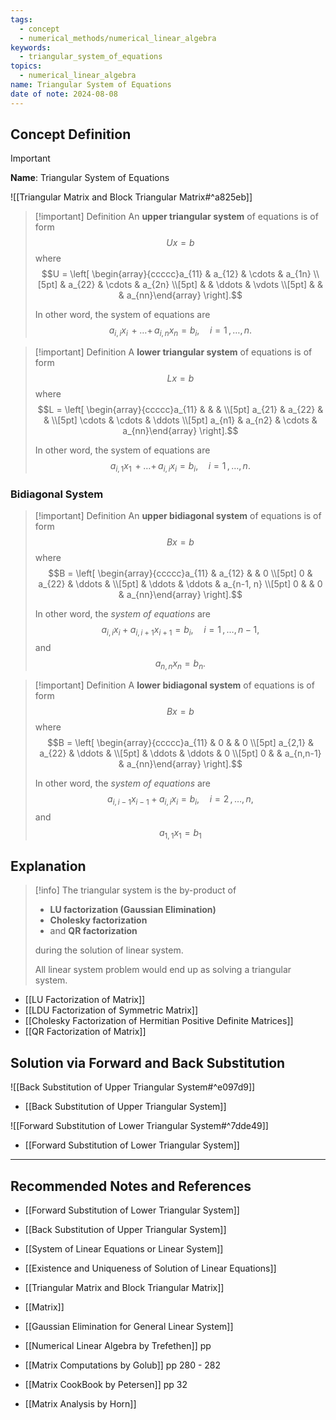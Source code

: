 ```yaml
---
tags:
  - concept
  - numerical_methods/numerical_linear_algebra
keywords:
  - triangular_system_of_equations
topics:
  - numerical_linear_algebra
name: Triangular System of Equations
date of note: 2024-08-08
---
```


## Concept Definition

>[!important]
>**Name**: Triangular System of Equations

![[Triangular Matrix and Block Triangular Matrix#^a825eb]]

>[!important] Definition
>An **upper triangular system** of equations is of form $$Ux = b$$ where $$U = \left[ \begin{array}{ccccc}a_{11} & a_{12} & \cdots & a_{1n} \\[5pt]  & a_{22} & \cdots & a_{2n} \\[5pt]  &  & \ddots & \vdots \\[5pt] &  &  & a_{nn}\end{array} \right].$$
>
>In other word, the system of equations are $$a_{i,i}x_{i}  \,{+}\ldots{+}\, a_{i,n}x_{n} = b_{i}, \quad i=1\,{,}\ldots{,}\,n.$$

>[!important] Definition
>A **lower triangular system** of equations is of form $$Lx = b$$ where $$L = \left[ \begin{array}{ccccc}a_{11} & &  &  \\[5pt] a_{21} & a_{22} &  &  \\[5pt] \cdots & \cdots & \ddots \\[5pt] a_{n1} & a_{n2} & \cdots & a_{nn}\end{array} \right].$$ 
>
>In other word, the system of equations are $$a_{i,1}x_{1}  \,{+}\ldots{+}\, a_{i,i}x_{i} = b_{i}, \quad i=1\,{,}\ldots{,}\,n.$$

### Bidiagonal System

>[!important] Definition
>An **upper bidiagonal system** of equations is of form $$Bx = b$$ where $$B = \left[ \begin{array}{ccccc}a_{11} & a_{12} &  &  0 \\[5pt] 0 & a_{22} & \ddots &   \\[5pt]   & \ddots & \ddots &  a_{n-1, n} \\[5pt] 0 &    & 0 & a_{nn}\end{array} \right].$$
>
>In other word, the *system of equations* are $$a_{i,i}x_{i}  + a_{i,i+1}x_{i+1} = b_{i}, \quad i=1\,{,}\ldots{,}\,n-1,$$  and $$a_{n,n}x_{n} = b_{n}.$$

>[!important] Definition
>A **lower bidiagonal system** of equations is of form $$Bx = b$$ where $$B = \left[ \begin{array}{ccccc}a_{11} & 0 &  &  0 \\[5pt] a_{2,1} & a_{22} & \ddots &   \\[5pt]   & \ddots & \ddots &  0 \\[5pt] 0 &    & a_{n,n-1} & a_{nn}\end{array} \right].$$
>
>In other word, the *system of equations* are $$a_{i,i-1}x_{i-1}  + a_{i,i}x_{i} = b_{i}, \quad i=2\,{,}\ldots{,}\,n,$$ and $$a_{1,1}x_{1} = b_{1}$$

## Explanation

>[!info]
>The triangular system is the by-product of 
>- **LU factorization (Gaussian Elimination)** 
>- **Cholesky factorization**
>- and **QR factorization** 
>
>during the solution of linear system.
>
>All linear system problem would end up as solving a triangular system.

- [[LU Factorization of Matrix]]
- [[LDU Factorization of Symmetric Matrix]]
- [[Cholesky Factorization of Hermitian Positive Definite Matrices]]
- [[QR Factorization of Matrix]]

## Solution via Forward and Back Substitution

![[Back Substitution of Upper Triangular System#^e097d9]]

- [[Back Substitution of Upper Triangular System]]

![[Forward Substitution of Lower Triangular System#^7dde49]]

- [[Forward Substitution of Lower Triangular System]]




-----------
##  Recommended Notes and References


- [[Forward Substitution of Lower Triangular System]]
- [[Back Substitution of Upper Triangular System]]
- [[System of Linear Equations or Linear System]]
- [[Existence and Uniqueness of Solution of Linear Equations]]


- [[Triangular Matrix and Block Triangular Matrix]]
- [[Matrix]]
- [[Gaussian Elimination for General Linear System]]


- [[Numerical Linear Algebra by Trefethen]] pp
- [[Matrix Computations by Golub]] pp 280 - 282
- [[Matrix CookBook by Petersen]] pp 32
- [[Matrix Analysis by Horn]]